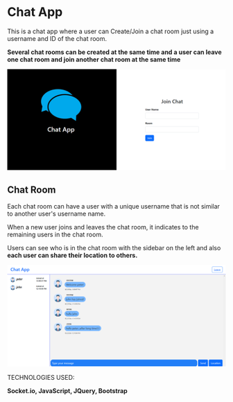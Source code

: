 # Chat App
This is a chat app where a user can Create/Join a chat room just using a username and ID of the chat room.

**Several chat rooms can be created at the same time and a user can leave one chat room and join another chat room at the same time**

![Overview](images/homepage.png)

## Chat Room
Each chat room can have a user with a unique username that is not similar to another user's username name.

When a new user joins and leaves the chat room, it indicates to the remaining users in the chat room.

Users can see who is in the chat room with the sidebar on the left and also **each user can share their location to others.**

![homepage](images/chatRoom.png)

TECHNOLOGIES USED:

**Socket.io, JavaScript, JQuery, Bootstrap**
